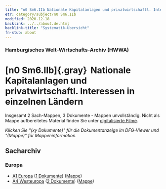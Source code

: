 ```yaml
---
title: "n0 Sm6.IIb Nationale Kapitalanlagen und privatwirtschaftl. Interessen in einzelnen Ländern"
etr: category/subject/n0 Sm6.IIb
modified: 2020-12-18
backlink: ../../about.de.html
backlink-title: "Systematik-Übersicht"
fn-stub: about
---
```


### Hamburgisches Welt-Wirtschafts-Archiv (HWWA)
# [n0 Sm6.IIb]{.gray}&#8201; Nationale Kapitalanlagen und privatwirtschaftl. Interessen in einzelnen Ländern&#160; 




Insgesamt 2 Sach-Mappen, 3 Dokumente - Mappen unvollständig.
Nicht als Mappe aufbereitetes Material finden Sie unter [digitalisierte Filme](/film/h1_sh).

_Klicken Sie "(xy Dokumente)" für die Dokumentanzeige im DFG-Viewer und "(Mappe)" für Mappeninformation._

## Sacharchiv




### Europa

- [A1 Europa](../../../geo/about.de.html#A1) (<a href="https://dfg-viewer.de/show/?tx_dlf[id]=https://pm20.zbw.eu/mets/sh/1408xx/140892/1457xx/145786/public.mets.de.xml" target="_blank">1 Dokumente</a>) ([Mappe](http://purl.org/pressemappe20/folder/sh/140892,145786))
- [A4 Westeuropa](../../../geo/about.de.html#A4) (<a href="https://dfg-viewer.de/show/?tx_dlf[id]=https://pm20.zbw.eu/mets/sh/1408xx/140897/1457xx/145786/public.mets.de.xml" target="_blank">2 Dokumente</a>) ([Mappe](http://purl.org/pressemappe20/folder/sh/140897,145786))


